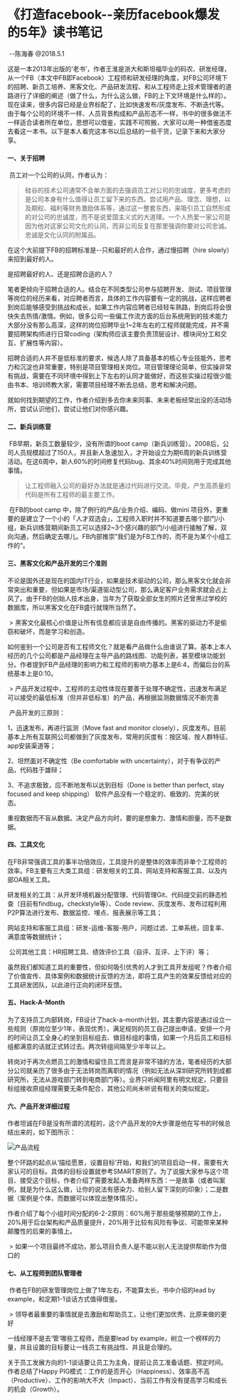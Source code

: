 # 《打造facebook--亲历facebook爆发的5年》读书笔记 

​                                                                                                                                                            --陈海春 @2018.5.1

​	这是一本2013年出版的‘老书’，作者王淮是浙大和斯坦福毕业的码农、研发经理，从一个FB（本文中FB即Facebook）工程师和研发经理的角度，对FB公司环境下的招聘、新员工培养、黑客文化、产品研发流程、和从工程师走上技术管理者的道路进行了详细的阐述（做了什么，为什么这么做，FB的上下文环境是什么样的）。现在读来，很多内容已经是业界标配了，比如快速发布/灰度发布、不断迭代等。由于每个公司的环境不一样、人员背景构成和产品形态不一样，书中的很多做法不一样适合读者所在单位，思想可以借鉴，实践不可照搬，大家可以用一种借鉴态度去看这一本书。以下是本人看完这本书以后总结的一些干货，记录下来和大家分享。

#### 	一、关于招聘

​	员工对一个公司的认同，作者认为：

> 硅谷的技术公司通常不会单方面的去强调员工对公司的忠诚度，更多考虑的是公司本身有什么值得让员工留下来的东西。尝试用产品、理念、理想，以及期权、福利等财务激励体系等，通过这一整套东西，来吸引员工自然形成的对公司的忠诚度，而不是说爱国主义式的大道理。一个人热爱一家公司是因为他对这家公司文化的认同，而非公司反复在那里强调你要对公司忠诚。忠诚是文化认同的附属品。

在这个大前提下FB的招聘标准是--只和最好的人合作，通过慢招聘（hire slowly）来招到最好的人。

是招聘最好的人、还是招聘合适的人？

笔者更倾向于招聘合适的人。结合在不同类型公司参与招聘开发、测试、项目管理等岗位的经历来看，对应聘者而言，具体的工作内容要有一定的挑战，这样应聘者到岗后能够感受到挑战和成长，如果工作内容应聘者已经轻车熟路，到岗后将会很快失去热情/激情。例如，很多公司一些偏工作流方面的后台系统用到的技术能力大部分没有那么高深，这样的岗位招聘毕业1~2年左右的工程师就能完成，并不需要招聘架构师进行日常coding（架构师应该主要负责顶层设计、模块间分工和交互、扩展性等内容）。

招聘合适的人并不是低标准的要求，候选人除了具备基本的核心专业技能外，思考力和沉淀也非常重要，特别是项目管理相关岗位。项目管理理论简单，但实操非常有挑战，需要在不同环境中得到上下左右的认同才能做好，而这些实操过程很少能由书本、培训师教大家，需要项目经理不断去总结，思考和解决问题。

​	就如何找到期望的工作，作者介绍到多去你未来同事、未来老板经常出没的活动场所，尝试认识他们，尝试让他们对你感兴趣。

#### 	二、新兵训练营

​	FB早期，新员工数量较少，没有所谓的boot camp（新兵训练营）。2008后，公司人员规模超过了150人，并且新人急速加入，才开始设立为期6周的新兵训练营活动。在这6周中，新人60%的时间修复代码bug、其余40%时间则用于完成其他事情。

> 让工程师融入公司的最好办法就是通过代码进行交流。毕竟，产生高质量的代码是所有工程师的最主要工作。

​	在FB的boot camp 中，除了例行的产品/业务介绍、编码、做mini 项目外，更重要的是建立了一个小的「人才双选会」，工程师入职时并不知道要去哪个部门/小组，新兵训练营期间新员工可以选择2~3个感兴趣的部门/小组进行接触了解，双向沟通，然后确定去哪儿。FB内部推崇”我们是为FB工作的，而不是为某个小组工作的“。

#### 	三、黑客文化和产品开发的三个准则

​	不论是国外还是现在的国内IT行业，如果是技术驱动的公司，那么黑客文化就会非常突出和重要，但如果是市场/渠道驱动型公司，那么满足客户业务需求就会占上风了。由于FB的创始人技术出身，当年为了获取全部女生的照片还曾黑过学校的数据库，所以黑客文化在FB盛行就理所当然了。

​	> 黑客文化最核心价值是让所有信息都应该是自由传播的。黑客的驱动力不是偷窃和破坏，而是学习和创造。

​	如何鉴别一个公司是否有工程师文化？就是看产品做什么由谁说了算。基本上本人经历的几个公司都是产品经理在主导产品的路线图、功能列表，甚至模块功能划分。作者提到FB产品经理的影响力和工程师的影响力基本上是6:4，而偏后台的系统基本上是0:10。

​	> 产品开发过程中，工程师的主动性体现在要善于处理不确定性，迅速发布满足可以接受的最低标准（但并非低标准）的产品，再根据监测数据情况不断完善

​	产品开发的三原则：

1，迅速发布，再进行监测（Move fast and monitor closely），灰度发布。目前基本上所有互联网公司都做到了灰度发布，常用的灰度有：按区域、按人群特征、app安装渠道等；

2、坦然面对不确定性（Be comfortable with uncertainty），对于有争议的产品，代码胜于雄辩；

3、不追求极致，应不断地发布以达到目标（Done is better than perfect, stay focused and keep shipping）
软件产品没有一个稳定的、极致的、完美的状态。

重视数据而不盲从数据。决定产品方向时，要的是想象力、激情和胆量，而不是数据。

#### 	四、工具文化

​	在FB非常强调工具的事半功倍效应，工具提升的是整体的效率而非单个工程师的效率。FB主要有三大类工具组：研发相关的工具、网站支持和客服工具、以及内部OA相关工具。

​	研发相关的工具：从开发环境机器分配管理、代码管理Git、代码提交前的静态检查（目前有findbug，checkstyle等）、Code review、灰度发布、发布过程利用P2P算法进行发布、数据监控、埋点、报表展示等工具；

​	网站支持和客服工具组：研发-运维-客服-用户，问题过滤、工单系统，回复率、满意度等数据统计；

​	公司其他工具：HR招聘工具、绩效评价工具（自评、互评、上下评）等；

​	虽然我们都知道工具的重要性，但如何吸引优秀的人才到工具开发组呢？作者介绍了价值宣传、具体案例和数据统计反馈的方法，即将工具产生的效果反馈给对应的工具研发团队，以此进行正向的闭环反馈。

#### 	五、Hack-A-Month

​	为了支持员工内部转岗，FB设计了hack-a-month计划，其主要内容是通过设立一些规则（原岗位至少1年，表现优秀），满足规则的员工自己提出申请，安排一个月的时间让员工全身心的坐到目标组去、做目标组的事情，如果一个月后员工和目标组都满意的话就正式转过去。两次转组间隔至少半年以上。

​	转岗对于再次点燃员工的激情和留住员工而言是非常不错的方法，笔者经历的大部分公司就亲历了很多由于无法转岗而离职的情况（例如无法从深圳研究所转到成都研究所，无法从游戏部门转到电商部门等）。业界只听闻阿里有明文规定，只要目标组接收原组经理需要无条件配合，其他公司尚未听说有相关的类似规定。

#### 	六、产品开发详细过程

​	作者坦诚在FB是没有所谓的流程的，这个产品开发的9大步骤是他在写书的时候总结出来的，如下图所示：	

![产品流程](https://raw.githubusercontent.com/PM-RSC/PM-ReadingAndSharing-Club/master/images/product-workflow.png)

​	整个环路的起点从‘描绘愿景，设置目标’开始，和我们的项目启动一样，需要有大家认可的目标。具体的目标设置就参考SMART原则了。为了说服大家参与这个项目、接受这个目标，作者介绍了需要发起人准备两样东西：一是故事（或者叫案例，就是为什么这么做，让你的说法有感染力、给别人留下深刻的印象）；二是数据（案例是个体，而数据可以体现出整体情况）。

​	作者介绍了每个小组时间分配的6-2-2原则：60%用于那些能够预期的工作上，20%用于后台架构和产品质量提升，20%用于比较有风险有争议、可能带来某种颠覆性的后果的事情上。

​	> 如果一个项目最终不成功，那么项目负责人是不能以别人无法提供帮助作为借口的

#### 	七、从工程师到团队管理者

​	作者在FB的研发管理岗位上做了1年左右，不能算太长，书中介绍的lead by example，和定期1-1谈话方式值得借鉴。

​	> 领导者最重要的事情就是去激励和帮助员工，让他们更加优秀、比原来做的更好

   一线经理不是去‘管’哪些工程师，而是要lead by example，树立一个榜样的力量，并且设置的目标要让一线员工有挑战性、并且是合理的。

​	关于员工发展方向的1-1谈话要让员工为主角，提前让员工准备话题、预定时间。作者总结了Happy PIG模式：工作的是否开心（Happiness）、效率高不高（Productive）、工作的影响大不大（Impact）、当前工作有没有提高学习和成长的机会（Growth）。
